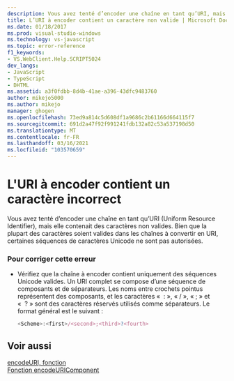 ```yaml
---
description: Vous avez tenté d’encoder une chaîne en tant qu’URI, mais elle contenait des caractères non valides.
title: L’URI à encoder contient un caractère non valide | Microsoft Docs
ms.date: 01/18/2017
ms.prod: visual-studio-windows
ms.technology: vs-javascript
ms.topic: error-reference
f1_keywords:
- VS.WebClient.Help.SCRIPT5024
dev_langs:
- JavaScript
- TypeScript
- DHTML
ms.assetid: a3f0fdbb-8d4b-41ae-a396-43dfc9483760
author: mikejo5000
ms.author: mikejo
manager: ghogen
ms.openlocfilehash: 73ed9a814c5d608df1a9686c2b61166d664115f7
ms.sourcegitcommit: 691d2a47f92f991241fdb132a82c53a537198d50
ms.translationtype: MT
ms.contentlocale: fr-FR
ms.lasthandoff: 03/16/2021
ms.locfileid: "103570659"
---
```

# <a name="the-uri-to-be-encoded-contains-an-invalid-character"></a>L'URI à encoder contient un caractère incorrect
Vous avez tenté d’encoder une chaîne en tant qu’URI (Uniform Resource Identifier), mais elle contenait des caractères non valides. Bien que la plupart des caractères soient valides dans les chaînes à convertir en URI, certaines séquences de caractères Unicode ne sont pas autorisées.  
  
### <a name="to-correct-this-error"></a>Pour corriger cette erreur  
  
- Vérifiez que la chaîne à encoder contient uniquement des séquences Unicode valides. Un URI complet se compose d’une séquence de composants et de séparateurs. Les noms entre crochets pointus représentent des composants, et les caractères «  : », « / », « ; » et «  ? » sont des caractères réservés utilisés comme séparateurs. Le format général est le suivant :  
  
    ```JavaScript  
    <Scheme>:<first>/<second>;<third>?<fourth>  
    ```  
  
## <a name="see-also"></a>Voir aussi  
 [encodeURI, fonction](https://developer.mozilla.org/docs/Web/JavaScript/Reference/Global_Objects/encodeuri)   
 [Fonction encodeURIComponent](https://developer.mozilla.org/docs/Web/JavaScript/Reference/Global_Objects/encodeuricomponent)
